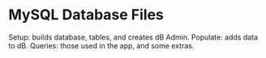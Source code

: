 # MySQL Database Files

Setup: builds database, tables, and creates dB Admin.
Populate: adds data to dB.
Queries: those used in the app, and some extras.